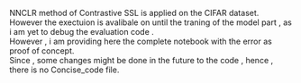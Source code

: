 NNCLR method of Contrastive SSL is applied on the CIFAR dataset.  
However the exectuion is avalibale on until the traning of the model part , as i am yet to debug the evaluation code .  
However , i am providing here the complete notebook with the error as proof of concept.  
Since , some changes might be done in the future to the code , hence , there is no Concise_code file. 
